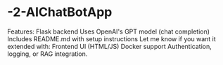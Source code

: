 # -2-AIChatBotApp
Features: Flask backend  Uses OpenAI's GPT model (chat completion)  Includes README.md with setup instructions  Let me know if you want it extended with:  Frontend UI (HTML/JS)  Docker support  Authentication, logging, or RAG integration. 
